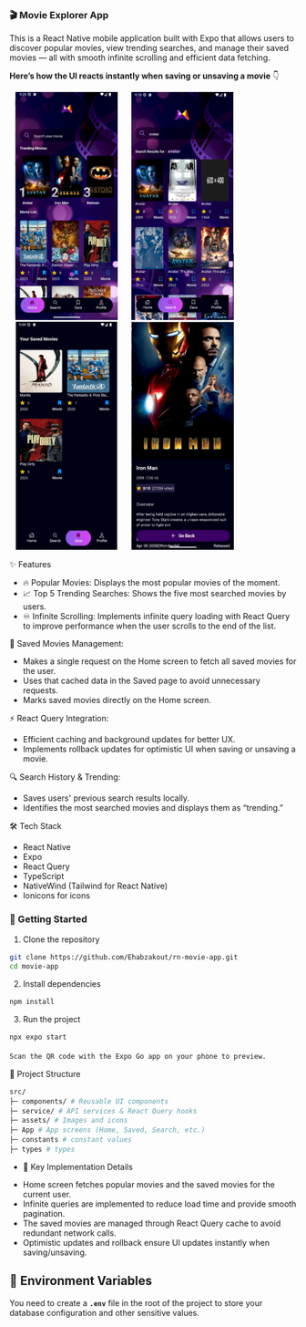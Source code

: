 ### 🎬 Movie Explorer App

This is a React Native mobile application built with Expo that allows users to discover popular movies, view trending searches, and manage their saved movies — all with smooth infinite scrolling and efficient data fetching.

**Here’s how the UI reacts instantly when saving or unsaving a movie** 👇

<img src="./assets/screens/screen-1.png"   width="200" 
  height="400" 
  style="object-fit: contain; border-radius: 8px;" >
<img src="./assets/screens/screen-2.png"   width="200" 
  height="400" 
  style="object-fit: contain; border-radius: 8px;" >
<img src="./assets/screens/screen-3.png"  width="200" 
  height="400" 
  style="object-fit: contain; border-radius: 8px;" >
<img src="./assets/screens/screen-4.png"   width="200" 
  height="400" 
  style="object-fit: contain; border-radius: 8px;" >

✨ Features

- 🔥 Popular Movies: Displays the most popular movies of the moment.
- 📈 Top 5 Trending Searches: Shows the five most searched movies by users.
- ♾️ Infinite Scrolling: Implements infinite query loading with React Query to improve performance when the user scrolls to the end of the list.

💾 Saved Movies Management:

- Makes a single request on the Home screen to fetch all saved movies for the user.
- Uses that cached data in the Saved page to avoid unnecessary requests.
- Marks saved movies directly on the Home screen.

⚡ React Query Integration:

- Efficient caching and background updates for better UX.
- Implements rollback updates for optimistic UI when saving or unsaving a movie.

🔍 Search History & Trending:

- Saves users' previous search results locally.
- Identifies the most searched movies and displays them as “trending.”

🛠️ Tech Stack

- React Native
- Expo
- React Query
- TypeScript
- NativeWind (Tailwind for React Native)
- Ionicons for icons

### 🚀 Getting Started

1. Clone the repository

```bash
git clone https://github.com/Ehabzakout/rn-movie-app.git
cd movie-app
```

2. Install dependencies

```bash
npm install
```

3. Run the project

```bash
npx expo start

Scan the QR code with the Expo Go app on your phone to preview.
```

📌 Project Structure
``` bash
src/
├─ components/ # Reusable UI components
├─ service/ # API services & React Query hooks
├─ assets/ # Images and icons
├─ App # App screens (Home, Saved, Search, etc.)
├─ constants # constant values
├─ types # types
```
- 🧠 Key Implementation Details

* Home screen fetches popular movies and the saved movies for the current user.
* Infinite queries are implemented to reduce load time and provide smooth pagination.
* The saved movies are managed through React Query cache to avoid redundant network calls.
* Optimistic updates and rollback ensure UI updates instantly when saving/unsaving.

## 📝 Environment Variables

You need to create a **`.env`** file in the root of the project to store your database configuration and other sensitive values.
